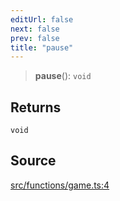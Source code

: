 ```yaml
---
editUrl: false
next: false
prev: false
title: "pause"
---
```


> **pause**(): `void`

## Returns

`void`

## Source

[src/functions/game.ts:4](https://github.com/relishinc/dill-pixel/blob/10f512f7f577ca5e74162827f11215b28df5ca97/src/functions/game.ts#L4)
